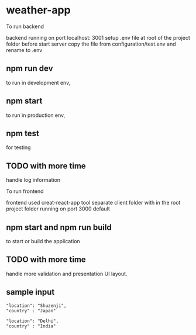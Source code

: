 # weather-app

To run backend

backend running on port localhost: 3001
setup .env file at root of the project folder before start server
copy the file from configuration/test.env and rename to .env 

## npm run dev
to run in development env,
## npm start
to run in production env,
## npm test
for testing

## TODO with more time
handle log information

To run frontend

frontend used creat-react-app tool 
separate client folder with in the root project folder 
running on port 3000 default

## npm start and npm run build
to start or build the application

## TODO with more time
handle more validation and presentation UI layout.

## sample input
	"location": "Shuzenji",
	"country" : "Japan"

    "location": "Delhi",
	"country" : "India"